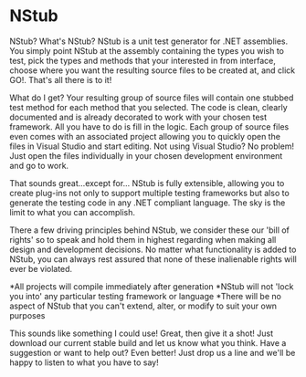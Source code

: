 NStub
=====
NStub? What's NStub? NStub is a unit test generator for .NET assemblies. You simply point NStub at the assembly containing the types you wish to test, pick the types and methods that your interested in from interface, choose where you want the resulting source files to be created at, and click GO!. That's all there is to it!

What do I get? Your resulting group of source files will contain one stubbed test method for each method that you selected. The code is clean, clearly documented and is already decorated to work with your chosen test framework. All you have to do is fill in the logic. Each group of source files even comes with an associated project allowing you to quickly open the files in Visual Studio and start editing. Not using Visual Studio? No problem! Just open the files individually in your chosen development environment and go to work.

That sounds great...except for... NStub is fully extensible, allowing you to create plug-ins not only to support multiple testing frameworks but also to generate the testing code in any .NET compliant language. The sky is the limit to what you can accomplish.

There a few driving principles behind NStub, we consider these our 'bill of rights' so to speak and hold them in highest regarding when making all design and development decisions. No matter what functionality is added to NStub, you can always rest assured that none of these inalienable rights will ever be violated.

*All projects will compile immediately after generation
*NStub will not 'lock you into' any particular testing framework or language
*There will be no aspect of NStub that you can't extend, alter, or modify to suit your own purposes

This sounds like something I could use! Great, then give it a shot! Just download our current stable build and let us know what you think. Have a suggestion or want to help out? Even better! Just drop us a line and we'll be happy to listen to what you have to say!
